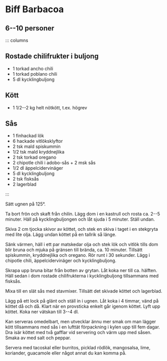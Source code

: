 # Biff Barbacoa

## 6--10 personer


::: columns
## Rostade chilifrukter i buljong
-   1 torkad ancho chili
-   1 torkad poblano chili
-   5 dl kycklingbuljong

## Kött

-   1 1/2--2 kg helt nötkött, t.ex. högrev

## Sås

-   1 finhackad lök
-   6 hackade vitlöksklyftor
-   2 tsk mald spiskummin
-   1/2 tsk mald kryddnejlika
-   2 tsk torkad oregano
-   2 chipotle chili i adobo-sås + 2 msk sås
-   1/2 dl äppelcidervinäger
-   5 dl kycklingbuljong
-   2 tsk fisksås
-   2 lagerblad

:::

Sätt ugnen på 125°.

Ta bort frön och skaft från chilin. Lägg dom i en kastrull och rosta ca.
2--5 minuter. Häll på kycklingbuljongen och låt sjuda i 5 minuter. Ställ undan.

Skiva 2 cm tjocka skivor av köttet, och stek en skiva i taget i en stekgryta med lite
olja. Lägg undan köttet på en tallrik så länge.

Sänk värmen, häll i ett par matskedar olja och stek lök och vitlök tills dom blir bruna
och mjuka på gränsen till brända, ca. 10 minuter. Tillsätt spiskummin, kryddnejlika och
oregano. Rör runt i 30 sekunder. Lägg i chipotle chili, äppelcidervinäger och
kycklingbuljong.

Skrapa upp bruna bitar från botten av grytan. Låt koka ner till ca. hälften. Häll sedan i
dom rostade chilifrukterna i kycklingbuljong tillsammans med fisksås.

Mixa till en slät sås med stavmixer. Tillsätt det skivade köttet och lagerblad.

Lägg på ett lock på glänt och ställ in i ugnen. Låt koka i 4 timmar, vänd på köttet då och
då. Klart när en provsticka enkelt går igenom köttet. Lyft upp köttet. Koka ner vätskan
till 3--4 dl.

Kan serveras omedelbart, men utvecklar ännu mer smak om man lägger kött tillsammans med
sås i en lufttät förpackning i kylen upp till fem dagar. Dra isär köttet med två gafflar
vid servering och värm upp med såsen. Smaka av med salt och peppar.

Servera med tacoskal eller burritos, picklad rödlök, mangosalsa, lime,
koriander, guacamole eller något annat du kan komma på.
